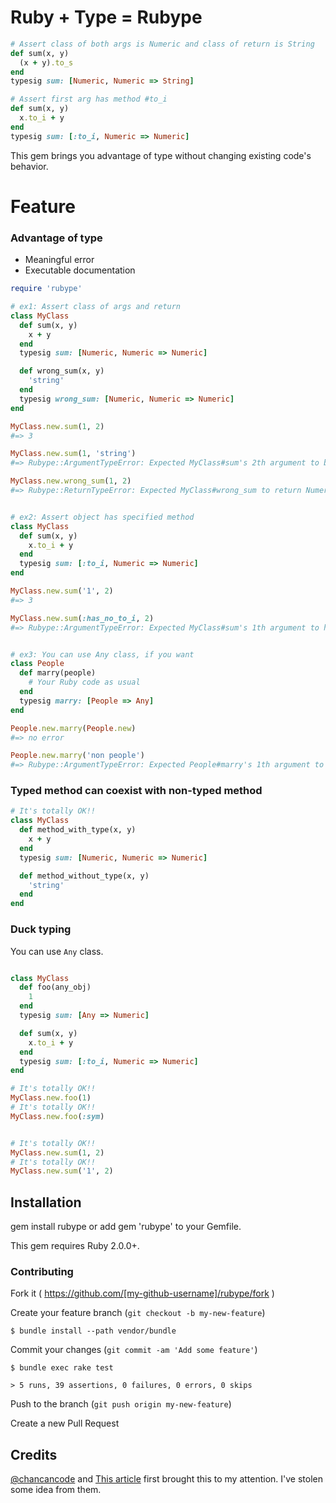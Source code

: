 # Ruby + Type = Rubype

```rb
# Assert class of both args is Numeric and class of return is String
def sum(x, y)
  (x + y).to_s
end
typesig sum: [Numeric, Numeric => String]

# Assert first arg has method #to_i
def sum(x, y)
  x.to_i + y
end
typesig sum: [:to_i, Numeric => Numeric]
```

This gem brings you advantage of type without changing existing code's behavior.

# Feature

### Advantage of type
* Meaningful error
* Executable documentation

```rb
require 'rubype'

# ex1: Assert class of args and return
class MyClass
  def sum(x, y)
    x + y
  end
  typesig sum: [Numeric, Numeric => Numeric]

  def wrong_sum(x, y)
    'string'
  end
  typesig wrong_sum: [Numeric, Numeric => Numeric]
end

MyClass.new.sum(1, 2)
#=> 3

MyClass.new.sum(1, 'string')
#=> Rubype::ArgumentTypeError: Expected MyClass#sum's 2th argument to be Numeric but got "string" instead

MyClass.new.wrong_sum(1, 2)
#=> Rubype::ReturnTypeError: Expected MyClass#wrong_sum to return Numeric but got "string" instead


# ex2: Assert object has specified method
class MyClass
  def sum(x, y)
    x.to_i + y
  end
  typesig sum: [:to_i, Numeric => Numeric]
end

MyClass.new.sum('1', 2)
#=> 3

MyClass.new.sum(:has_no_to_i, 2)
#=> Rubype::ArgumentTypeError: Expected MyClass#sum's 1th argument to have method #to_i but got :has_no_to_i instead


# ex3: You can use Any class, if you want
class People
  def marry(people)
    # Your Ruby code as usual
  end
  typesig marry: [People => Any]
end

People.new.marry(People.new)
#=> no error

People.new.marry('non people')
#=> Rubype::ArgumentTypeError: Expected People#marry's 1th argument to be People but got "non people" instead

```

### Typed method can coexist with non-typed method

```ruby
# It's totally OK!!
class MyClass
  def method_with_type(x, y)
    x + y
  end
  typesig sum: [Numeric, Numeric => Numeric]

  def method_without_type(x, y)
    'string'
  end
end
```

### Duck typing
You can use `Any` class.
```ruby

class MyClass
  def foo(any_obj)
    1
  end
  typesig sum: [Any => Numeric]

  def sum(x, y)
    x.to_i + y
  end
  typesig sum: [:to_i, Numeric => Numeric]
end

# It's totally OK!!
MyClass.new.foo(1)
# It's totally OK!!
MyClass.new.foo(:sym)


# It's totally OK!!
MyClass.new.sum(1, 2)
# It's totally OK!!
MyClass.new.sum('1', 2)
```


## Installation

gem install rubype or add gem 'rubype' to your Gemfile.

This gem requires Ruby 2.0.0+.

### Contributing

Fork it ( https://github.com/[my-github-username]/rubype/fork )

Create your feature branch (`git checkout -b my-new-feature`)

    $ bundle install --path vendor/bundle

Commit your changes (`git commit -am 'Add some feature'`)

    $ bundle exec rake test

    > 5 runs, 39 assertions, 0 failures, 0 errors, 0 skips

Push to the branch (`git push origin my-new-feature`)

Create a new Pull Request

## Credits
[@chancancode](https://github.com/chancancode) and [This article](http://blog.codeclimate.com/blog/2014/05/06/gradual-type-checking-for-ruby/) first brought this to my attention. I've stolen some idea from them.
